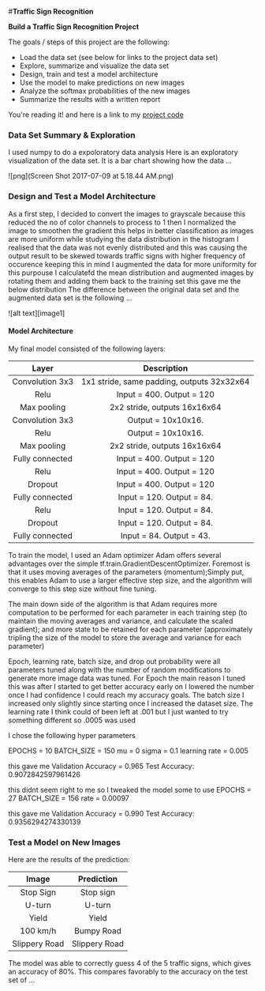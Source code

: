 #**Traffic Sign Recognition** 

**Build a Traffic Sign Recognition Project**

The goals / steps of this project are the following:
* Load the data set (see below for links to the project data set)
* Explore, summarize and visualize the data set
* Design, train and test a model architecture
* Use the model to make predictions on new images
* Analyze the softmax probabilities of the new images
* Summarize the results with a written report


You're reading it! and here is a link to my [project code](https://github.com/origamyllc/traffic-sign-classifier/blob/master/classifier.ipynb)

### Data Set Summary & Exploration
I used numpy to do a expoloratory data analysis 
Here is an exploratory visualization of the data set. It is a bar chart showing how the data ...

![png](Screen Shot 2017-07-09 at 5.18.44 AM.png)

### Design and Test a Model Architecture

 As a first step, I decided to convert the images to grayscale because this reduced the no of color channels to process to 1 then I normalized the image to smoothen the gradient this helps in better classification as images are more uniform 
while studying the data distribution in the histogram I realised that the data was not evenly distributed and this was causing the output result to be skewed towards traffic signs with higher frequency of occurence keeping this in mind I augmented the data for more uniformity for this purpouse I calculatefd the mean distribution and augmented images by rotating them and adding them back to the training set this gave me the below distribution 
The difference between the original data set and the augmented data set is the following ... 

![alt text][image1]

####  Model Architecture

My final model consisted of the following layers:



| Layer         	|     Description        					| 
|:---------------------:|:---------------------------------------------:| 
| Convolution 3x3     	| 1x1 stride, same padding, outputs 32x32x64 	|
| Relu				| Input = 400. Output = 120   	
| Max pooling	      	| 2x2 stride,  outputs 16x16x64 				|
| Convolution 3x3	    | Output = 10x10x16.      									|
| Relu				| Output = 10x10x16. 	
| Max pooling	      	| 2x2 stride,  outputs 16x16x64 				|
| Fully connected		|Input = 400. Output = 120    									|
| Relu				| Input = 400. Output = 120   									|
|	Dropout					|	Input = 400. Output = 120											|
| Fully connected		|Input = 120. Output = 84.  									|
| Relu				| Input = 120. Output = 84.								|
|	Dropout					|	Input = 120. Output = 84.								|
| Fully connected		|Input = 84. Output = 43.    									|


To train the model, I used an Adam optimizer Adam offers several advantages over the simple tf.train.GradientDescentOptimizer. Foremost is that it uses moving averages of the parameters (momentum);Simply put, this enables Adam to use a larger effective step size, and the algorithm will converge to this step size without fine tuning.

The main down side of the algorithm is that Adam requires more computation to be performed for each parameter in each training step (to maintain the moving averages and variance, and calculate the scaled gradient); and more state to be retained for each parameter (approximately tripling the size of the model to store the average and variance for each parameter)

Epoch, learning rate, batch size, and drop out probability were all parameters tuned along with the number of random modifications to generate more image data was tuned. For Epoch the main reason I tuned this was after I started to get better accuracy early on I lowered the number once I had confidence I could reach my accuracy goals. The batch size I increased only slightly since starting once I increased the dataset size. The learning rate I think could of been left at .001 but I just wanted to try something different so .0005 was used

I chose the following hyper parameters 

EPOCHS = 10
BATCH_SIZE = 150
mu = 0
sigma = 0.1
learning rate = 0.005

this gave me 
Validation Accuracy = 0.965
Test Accuracy: 0.9072842597961426

this didnt seem right to me so I tweaked the model some to use 
EPOCHS = 27
BATCH_SIZE = 156
rate = 0.00097

this gave me 
Validation Accuracy = 0.990
Test Accuracy: 0.9356294274330139

### Test a Model on New Images


Here are the results of the prediction:

| Image			        |     Prediction	        					| 
|:---------------------:|:---------------------------------------------:| 
| Stop Sign      		| Stop sign   									| 
| U-turn     			| U-turn 										|
| Yield					| Yield											|
| 100 km/h	      		| Bumpy Road					 				|
| Slippery Road			| Slippery Road      							|


The model was able to correctly guess 4 of the 5 traffic signs, which gives an accuracy of 80%. This compares favorably to the accuracy on the test set of ...


